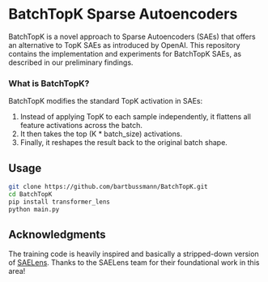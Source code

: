 # BatchTopK Sparse Autoencoders

BatchTopK is a novel approach to Sparse Autoencoders (SAEs) that offers an alternative to TopK SAEs as introduced by OpenAI. This repository contains the implementation and experiments for BatchTopK SAEs, as described in our preliminary findings.

### What is BatchTopK?

BatchTopK modifies the standard TopK activation in SAEs:

1. Instead of applying TopK to each sample independently, it flattens all feature activations across the batch.
2. It then takes the top (K * batch_size) activations.
3. Finally, it reshapes the result back to the original batch shape.

## Usage

```bash
git clone https://github.com/bartbussmann/BatchTopK.git
cd BatchTopK
pip install transformer_lens
python main.py
```

## Acknowledgments
The training code is heavily inspired and basically a stripped-down version of [SAELens](https://github.com/jbloomAus/SAELens). Thanks to the SAELens team for their foundational work in this area!
